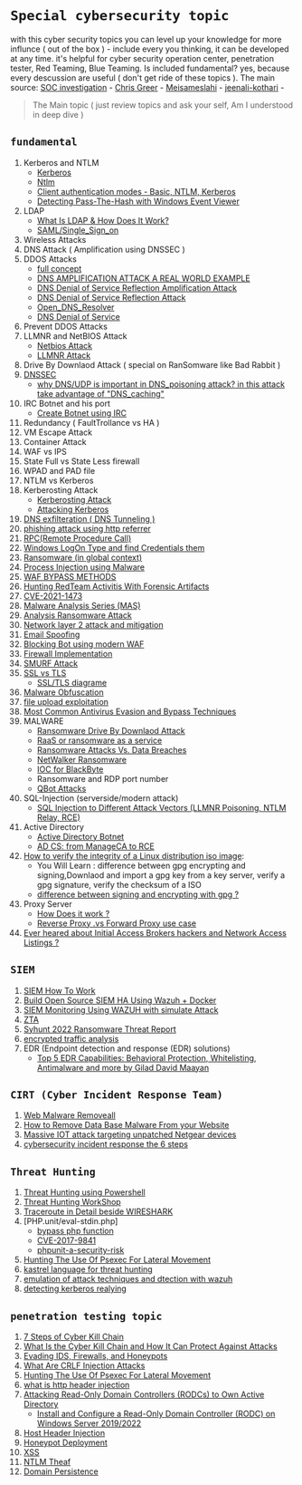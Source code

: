 # `Special cybersecurity topic`
with this cyber security topics you can level up your knowledge for more influnce ( out of the box ) - include every you thinking, it can be developed at any time. it's helpful for cyber security operation center, penetration tester, Red Teaming, Blue Teaming. Is included fundamental? yes, because every descussion are useful ( don't get ride of these topics ). The main source: [SOC investigation](https://www.socinvestigation.com/) - [Chris Greer](linkedin.com/in/cgreer) - [Meisameslahi](linkedin.com/in/meisameslahi) - [jeenali-kothari](https://www.linkedin.com/in/jeenali-kothari/overlay/contact-info/) -
> The Main topic ( just review topics and ask your self, Am I understood in deep dive )

## `fundamental`
1. Kerberos and NTLM
      - [Kerberos](https://cybrot.com/kerberos/)
      - [Ntlm](https://www.crowdstrike.com/cybersecurity-101/ntlm-windows-new-technology-lan-manager/)
      - [Client authentication modes - Basic, NTLM, Kerberos](https://knowledge.broadcom.com/external/article/172071/client-authentication-modes-basic-ntlm.html)
      - [Detecting Pass-The-Hash with Windows Event Viewer](https://www.cyberark.com/resources/threat-research-blog/detecting-pass-the-hash-with-windows-event-viewer)
3. LDAP 
      - [What Is LDAP & How Does It Work?](https://www.okta.com/identity-101/what-is-ldap/)
      - [SAML/Single_Sign_on](https://www.onelogin.com/learn/saml#:~:text=SAML%20is%20an%20acronym%20used,one%20set%20of%20login%20credentials.)
5. Wireless Attacks
6. DNS Attack ( Amplification using DNSSEC ) 
7. DDOS Attacks
      - [full concept](https://cybernews.com/resources/what-is-a-dns-attack/)
      - [DNS AMPLIFICATION ATTACK A REAL WORLD EXAMPLE](https://www.youtube.com/watch?v=Txr5Ur3QhyU)
      - [DNS Denial of Service Reflection Amplification Attack](https://www.youtube.com/watch?v=cMj85UuOEnY)
      - [DNS Denial of Service Reflection Attack](https://www.youtube.com/watch?v=zFDWPZ8-NHw&list=RDCMUCygAPH6oWFdZ_MPGASS4gwQ&start_radio=1&rv=zFDWPZ8-NHw&t=1)
      - [Open_DNS_Resolver](https://www.youtube.com/watch?v=ZO7LKYk33JU)
      - [DNS Denial of Service](https://www.youtube.com/watch?v=rHUOmOeVlMc)
8. Prevent DDOS Attacks
9. LLMNR and NetBIOS Attack
      - [Netbios Attack](https://www.crowe.com/cybersecurity-watch/netbios-llmnr-giving-away-credentials)
      - [LLMNR Attack](https://www.cynet.com/attack-techniques-hands-on/llmnr-nbt-ns-poisoning-and-credential-access-using-responder/)
10. Drive By Downlaod Attack ( special on RanSomware like Bad Rabbit ) 
11. [DNSSEC](https://www.socinvestigation.com/dnssec-domain-name-system-security-extensions-explained/)
      - [why DNS/UDP is important in DNS_poisoning attack? in this attack take advantage of "DNS_caching"](https://www.keyfactor.com/blog/what-is-dns-poisoning-and-dns-spoofing/)
12. IRC Botnet and his port
      - [Create Botnet using IRC](https://www.usenix.org/techsessionssummary/botnetsorg)
14. Redundancy ( FaultTrollance vs HA ) 
15. VM Escape Attack
16. Container Attack
17. WAF vs IPS
18. State Full vs State Less firewall
19. WPAD and PAD file 
20. NTLM vs Kerberos
21. Kerberosting Attack
      - [Kerberosting Attack](https://www.linkedin.com/posts/hackingarticles_kerberoasting-ugcPost-6896763440258514944-AEkx)
      - [Attacking Kerberos](https://www.linkedin.com/posts/jeenali-kothari_attacking-kerberos-kiscking-the-guard-of-ugcPost-6897480969700425730-szus)
22. [DNS exfilteration ( DNS Tunneling )](https://www.giac.org/paper/gcia/1116/detecting-dns-tunneling/108367)
23. [phishing attack using http referrer](http://mixedbit.org/referer.html)
24. [RPC(Remote Procedure Call)](https://www.stigviewer.com/stig/windows_10/2017-12-01/finding/V-63737)
25. [Windows LogOn Type and find Credentials them](https://www.alteredsecurity.com/post/fantastic-windows-logon-types-and-where-to-find-credentials-in-them#viewer-733hk)
26. [Ransomware (in global context)](https://www.linkedin.com/posts/sakshi-gurao_ransomware-in-global-contextpdf-ugcPost-6896057484541349888-D6kN)
27. [Process Injection using Malware](https://www.socinvestigation.com/process-injection-techniques-used-by-malware-detection-analysis/)
28. [WAF BYPASS METHODS](https://www.linkedin.com/posts/hackingarticles_wafbypassmethods-ugcPost-6896047965748772864-l9rL)
29. [Hunting RedTeam Activitis With Forensic Artifacts](https://www.linkedin.com/posts/meisameslahi_forensic-artifacts-to-hunt-red-team-activities-ugcPost-6892367603155763200-ux2E)
30. [CVE-2021-1473](https://www.linkedin.com/posts/markesbernard_added-exploit-for-cve-2021-1472cve-2021-activity-6895622910870900736-smJA)
31. [Malware Analysis Series (MAS)](https://exploitreversing.com/2022/02/03/malware-analysis-series-mas-article-2/)
32. [Analysis Ransomware Attack](https://www.linkedin.com/posts/ebasl_%DA%AF%D8%B2%D8%A7%D8%B1%D8%B4-%D8%AE%D9%88%D8%A8%DB%8C-%D8%AF%D8%B1-%D9%85%D9%88%D8%B1%D8%AF-%D8%A8%D8%A7%D8%AC-%D8%A7%D9%81%D8%B2%D8%A7%D8%B1%D9%87%D8%A7-ugcPost-6894503417494978560-tvuT)
33. [Network layer 2 attack and mitigation](https://www.linkedin.com/posts/jeenali-kothari_network-layer-2-attacks-mitigationpdf-ugcPost-6893497896780603392-F9q_)
34. [Email Spoofing](https://dmarc.org/overview/)
35. [Blocking Bot using modern WAF](https://www.indusface.com/blog/blocking-bots-why-we-need-advanced-waf/)
36. [Firewall Implementation](https://www.linkedin.com/posts/shreya-madan_fortigate-ugcPost-6894219718333386752-YyJK)
37. [SMURF Attack](https://www.cloudflare.com/learning/ddos/smurf-ddos-attack/)
38. [SSL vs TLS](https://gbhackers.com/suprising-differences-tls-ssl-protocol/)
     - [SSL/TLS diagrame](https://www.linkedin.com/posts/the-cyber-security-hub_activity-6896560848236875776-MIXs)
39. [Malware Obfuscation](https://www.socinvestigation.com/most-common-malware-obfuscation-techniques/)
40. [file upload exploitation]()
41. [Most Common Antivirus Evasion and Bypass Techniques](https://www.linkedin.com/posts/soc-investigation_most-common-antivirus-evasion-and-bypass-activity-6896320936363077632-t_15)
42. MALWARE
      - [Ransomware Drive By Downlaod Attack](https://www.kaspersky.com/resource-center/definitions/drive-by-download)
      - [RaaS or ransomware as a service](https://www.upguard.com/blog/what-is-ransomware-as-a-service)
      - [Ransomware Attacks Vs. Data Breaches](https://www.upguard.com/blog/ransomware-attacks-vs-data-breaches)
      - [NetWalker Ransomware](https://www.upguard.com/blog/what-is-netwalker-ransomware)
      - [IOC for BlackByte](https://cybersecuritynews.com/blackbyte-ransomware-breached-us-critical-infrastructure/)
      - Ransomware and RDP port number
      - [QBot Attacks](https://socprime.com/blog/qbot-malware-detection-old-dog-new-tricks/)
43. SQL-Injection (serverside/modern attack)
      - [SQL Injection to Different Attack Vectors (LLMNR Poisoning, NTLM Relay, RCE)](https://bariskoparmal.com/2022/02/09/sql-injection-to-different-attack-vectors/)
44. Active Directory
      - [Active Directory Botnet](https://www.linkedin.com/posts/geet-madan_the-active-directory-botnetpdf-ugcPost-6897480384003870720-c_fQ)  
      - [AD CS: from ManageCA to RCE](https://www.blackarrow.net/ad-cs-from-manageca-to-rce/)   
45. [How to verify the integrity of a Linux distribution iso image](https://linuxconfig.org/how-to-verify-the-integrity-of-a-linux-distribution-iso-image):
      - You Will Learn : difference between gpg encrypting and signing,Downlaod and import a gpg key from a key server, verify a gpg signature, verify the checksum of a ISO
      - [difference between signing and encrypting with gpg ? ](https://linuxconfig.org/how-to-verify-the-integrity-of-a-linux-distribution-iso-image)
46. Proxy Server
      - [How Does it work ?](https://www.fortinet.com/resources/cyberglossary/proxy-server)
      - [Reverse Proxy .vs Forward Proxy use case](https://www.jscape.com/blog/bid/87783/forward-proxy-vs-reverse-proxy)
47. [Ever heared about Initial Access Brokers hackers and Network Access Listings ?](https://www.linkedin.com/posts/julienprovenzano_initial-access-brokers-activity-6905703120886751232-tsvA)
## `SIEM`
1. [SIEM How To Work](https://www.linkedin.com/posts/bahman-akbarnejad-445539165_siem-how-to-work-ugcPost-6905807379943022592-Exk4)
1. [Build Open Source SIEM HA Using Wazuh + Docker](https://www.linkedin.com/posts/hassan-sohrabian-942687192_build-open-source-siem-ha-using-wazuh-docker-activity-6894349267796930561-pjGx)
2. [SIEM Monitoring Using WAZUH with simulate Attack](https://www.linkedin.com/posts/hakin9-magazine_siem-monitoring-using-wazuh-by-francis-jeremiah-activity-6893934991907131392-Sr6l)
3. [ZTA](https://www.linkedin.com/posts/geet-madan_zero-trust-architectures-ztapdf-ugcPost-6896051349365354496-fISL)
4. [Syhunt 2022 Ransomware Threat Report](https://www.syhunt.com/en/?n=Articles.RansomwareThreat2022)
5. [encrypted traffic analysis](https://www.linkedin.com/posts/amn-gostaran-e-roozbeh_%D8%A8%D8%B1%D8%B1%D8%B3%DB%8C-%D8%AA%D8%B1%D8%A7%D9%81%DB%8C%DA%A9-%D8%B1%D9%85%D8%B2-%D8%B4%D8%AF%D9%87-ugcPost-6897291667628531712-l0oN)
6. EDR (Endpoint detection and response (EDR) solutions)
      - [Top 5 EDR Capabilities: Behavioral Protection, Whitelisting, Antimalware and more by Gilad David Maayan](https://hakin9.org/top-5-edr-capabilities-behavioral-protection-whitelisting/)

## `CIRT (Cyber Incident Response Team)`
1. [Web Malware Removeall](https://www.socinvestigation.com/web-malware-removal-how-to-remove-malware-from-my-website/)
2. [How to Remove Data Base Malware From your Website](https://www.socinvestigation.com/how-to-remove-database-malware-from-your-website/)
3. [Massive IOT attack targeting unpatched Netgear devices](https://securitynews.sonicwall.com/xmlpost/massive-iot-attack-targeting-unpatched-netgear-devices/)
4. [cybersecurity incident response the 6 steps](https://www.techrepublic.com/article/cybersecurity-incident-response-the-6-steps-to-success/)

##  `Threat Hunting`
1. [Threat Hunting using Powershell](https://www.socinvestigation.com/threat-hunting-using-powershell-and-fileless-malware-attacks/)
2. [Threat Hunting WorkShop](https://www.linkedin.com/posts/t4h4_cyber-threat-hunting-workshop-itu-ugcPost-6897169527495606272-MppP)
3. [Traceroute in Detail beside WIRESHARK](https://youtu.be/Gj_UOxy8cFc)
4. [PHP.unit/eval-stdin.php]
      - [bypass php function](https://kailashbohara.com.np/blog/2022/02/04/bypassing-PHP-functions-to-read-system-file/)
      - [CVE-2017-9841](https://blog.ovhcloud.com/cve-2017-9841-what-is-it-and-how-do-we-protect-our-customers/)
      - [phpunit-a-security-risk](https://thephp.cc/articles/phpunit-a-security-risk)
5. [Hunting The Use Of Psexec For Lateral Movement](https://www.linkedin.com/posts/ali-atashgar-99aba41b9_hunting-the-use-of-psexec-for-lateral-movement-activity-6905563905599320064-fBl0)
6. [kastrel language for threat hunting](https://kestrel.readthedocs.io/en/latest/)
7. [emulation of attack techniques and dtection with wazuh](https://wazuh.com/blog/emulation-of-attck-techniques-and-detection-with-wazuh/)
8. [detecting kerberos realying ](https://posts.bluraven.io/detecting-kerberos-relaying-e6be66fa647c)
## `penetration testing topic`
1. [7 Steps of Cyber Kill Chain](https://www.logsign.com/blog/7-steps-of-cyber-kill-chain/)
2. [What Is the Cyber Kill Chain and How It Can Protect Against Attacks](https://www.computer.org/publications/tech-news/trends/what-is-the-cyber-kill-chain-and-how-it-can-protect-against-attacks)
3. [Evading IDS, Firewalls, and Honeypots](https://www.linkedin.com/learning/ethical-hacking-evading-ids-firewalls-and-honeypots/finding-weaknesses-in-the-perimeter?autoplay=true&courseClaim=AQGO8ON17NQobwAAAX9a1Kq3ERviLNtUgfqTlAeXe9vkSxr0XnMdw_9p5otXR-EVYfk1stQIYzhnWUHJxdJR7KfX_IfqGe-yXM3VKevKKMSVFyanbaR2jeyg9MC2BbWc6E3-nJaAzvnYH2EbD84AwJbhyEwtwuLc16foZrwmh5XJWSqgsANvuSnz2OzABP2XqHoMA5sCM1q7z8_GymW4URL1RjqAG4J01Dreuo7YeU_KCCyoOrQvc9Cwa-3JLaIK21jRT1nlS9YZy2Xt3Hzi3IdtchlDGScVfiEdeQUHF1F0wICPfxDrPH3t9HUdv-xYYqGQbNbs0npBJEe_Fpgx9NOEU4CK_U6BpvhNt9Zv7SVR5bNKapd85CbxD8kLUHUIztsCB7IwPVo9-5acBNEpfGYTM9AJ5ylV4TuYabl9XHs1mFTBOMYyZ1prdDEfj-0__SZ3RQJaglGMW4mnydkRE9wtA8s3DqBouaekI9XVs_AmFzu2TiZngJhRyvA8P4GlhU7PFP_h-n40ZBqEe0nWy3WfvhOBMoQHmMxw65U8AcPFjW4vPfz9PDKnk_9jXzglGk6S1_MbYY9yJ-KjaKMoHXcjNoNb4G0iU2e0j52Im95CEXvSxhHgH2pCLDbrXzWKtD0iQo6WjzfDsU2hy0Pyd4JqhmThfUrQeDdg5kq6SdVYVRBWINuJUa8BQBr3Ezru0Fov)
4. [What Are CRLF Injection Attacks](https://www.acunetix.com/websitesecurity/crlf-injection/)
5. [Hunting The Use Of Psexec For Lateral Movement](https://www.linkedin.com/posts/ali-atashgar-99aba41b9_hunting-the-use-of-psexec-for-lateral-movement-ugcPost-6905563891904892928-SMKR)
6. [what is http header injection](https://www.acunetix.com/blog/web-security-zone/http-header-injection/)
7. [Attacking Read-Only Domain Controllers (RODCs) to Own Active Directory](https://adsecurity.org/?p=3592)
      - [Install and Configure a Read-Only Domain Controller (RODC) on Windows Server 2019/2022](http://woshub.com/deploying-read-domain-controller-windows-server-2016/)
8. [Host Header Injection](https://medium.com/@rupachandransangothi22/host-header-injection-leads-to-pre-account-takeover-worth-100-1bd8f2d51876)
9. [Honeypot Deployment](https://medium.com/@rupachandransangothi22/host-header-injection-leads-to-pre-account-takeover-worth-100-1bd8f2d51876)
10. [XSS](https://www.linkedin.com/posts/activity-6905803012489531392-tg0y)
11. [NTLM Theaf](https://www.linkedin.com/posts/kavish-t-844239125_ntlm-theftpdf-activity-6905802147540414464-GPZr)
12. [Domain Persistence](https://www.linkedin.com/posts/aarti--singh_domain-persistencegolden-certificate-attackpdf-activity-6905798849693380609-lbuN)


